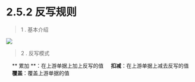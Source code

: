 # 2.5.2 反写规则

> 1 . 基本介绍

![](http://pc1pao5ui.bkt.clouddn.com/20180724094340.jpg)

> 2 . 反写模式

&nbsp;&nbsp;&nbsp;&nbsp;** 累加 **：在上游单据上加上反写的值
&nbsp;&nbsp;&nbsp;&nbsp;**扣减**：在上游单据上减去反写的值
&nbsp;&nbsp;&nbsp;&nbsp;**覆盖**：覆盖上游单据的值